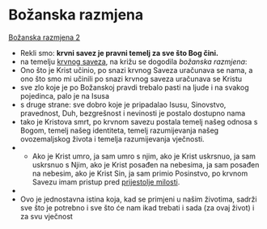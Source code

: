 # Božanska razmjena
[Božanska razmjena 2](021-Božanska-razmjena-2.md) 
<!--  O Božanaskoj razmjeni još moraš napisati prema knjizi Dereka Princa - imaš ju u knjižnici  -->


-  Rekli smo: **krvni savez je pravni temelj za sve što Bog čini.**  
- na temelju  [krvnog saveza](010-Krvni-savez.md), na križu  se dogodila *božanska razmjena*: 
- Ono što je Krist učinio, po snazi krvnog Saveza uračunava se nama, a ono što smo mi učinili po snazi krvnog saveza uračunava se Kristu
- sve zlo koje je po Božanskoj pravdi trebalo pasti na ljude i na svakog pojedinca, palo je na Isusa 
- s druge strane: sve dobro koje je pripadalao Isusu, Sinovstvo, pravednost, Duh,  bezgrešnost i nevinosti je postalo dostupno nama
- tako je Kristova smrt, po krvnom savezu postala temelj našeg odnosa s Bogom, temelj našeg identiteta, temelj razumijevanja našeg ovozemaljskog života i temelja razumijevanja vječnosti.
- 	- Ako je Krist umro, ja sam umro s njim, ako je Krist uskrsnuo, ja sam uskrsnuo s Njim, ako je Krist posađen na nebesima, ja sam posađen na nebesim, ako je Krist Sin, ja sam primio Posinstvo, po krvnom Savezu imam pristup pred  [prijestolje milosti](../2.tekstovi/Pristupajmo-smjelo-prijestolju-milosti.md).
- <!-- ❗ ovdje stavi citate iz biblije-->
- Ovo je jednostavna istina koja, kad se primjeni u našim životima, sadrži sve što je potrebno i sve što će nam ikad trebati i sada (za ovaj život) i za svu vječnost



